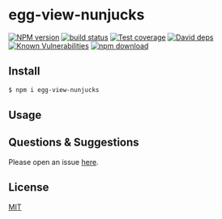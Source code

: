 # egg-view-nunjucks

[![NPM version][npm-image]][npm-url]
[![build status][travis-image]][travis-url]
[![Test coverage][codecov-image]][codecov-url]
[![David deps][david-image]][david-url]
[![Known Vulnerabilities][snyk-image]][snyk-url]
[![npm download][download-image]][download-url]

[npm-image]: https://img.shields.io/npm/v/egg-view-nunjucks.svg?style=flat-square
[npm-url]: https://npmjs.org/package/egg-view-nunjucks
[travis-image]: https://img.shields.io/travis/eggjs/egg-view-nunjucks.svg?style=flat-square
[travis-url]: https://travis-ci.org/eggjs/egg-view-nunjucks
[codecov-image]: https://img.shields.io/codecov/c/github/eggjs/egg-view-nunjucks.svg?style=flat-square
[codecov-url]: https://codecov.io/github/eggjs/egg-view-nunjucks?branch=master
[david-image]: https://img.shields.io/david/eggjs/egg-view-nunjucks.svg?style=flat-square
[david-url]: https://david-dm.org/eggjs/egg-view-nunjucks
[snyk-image]: https://snyk.io/test/npm/egg-view-nunjucks/badge.svg?style=flat-square
[snyk-url]: https://snyk.io/test/npm/egg-view-nunjucks
[download-image]: https://img.shields.io/npm/dm/egg-view-nunjucks.svg?style=flat-square
[download-url]: https://npmjs.org/package/egg-view-nunjucks

<!--
Description here.
-->

## Install

```bash
$ npm i egg-view-nunjucks
```

## Usage

<!--
Usage, configuration and example here.
-->

## Questions & Suggestions

Please open an issue [here](https://github.com/eggjs/egg/issues).

## License

[MIT](LICENSE)
